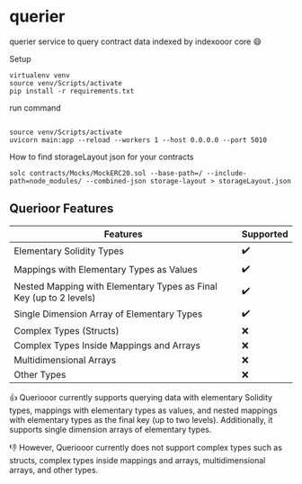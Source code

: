 # querier

querier service to query contract data indexed by indexooor core 😄


Setup

```
virtualenv venv
source venv/Scripts/activate
pip install -r requirements.txt
```

run command

```

source venv/Scripts/activate
uvicorn main:app --reload --workers 1 --host 0.0.0.0 --port 5010

```


How to find storageLayout json for your contracts

```
solc contracts/Mocks/MockERC20.sol --base-path=/ --include-path=node_modules/ --combined-json storage-layout > storageLayout.json
```

## Querioor Features

| Features | Supported |
| --- | --- |
| Elementary Solidity Types | :heavy_check_mark: |
| Mappings with Elementary Types as Values | :heavy_check_mark: |
| Nested Mapping with Elementary Types as Final Key (up to 2 levels) | :heavy_check_mark: |
| Single Dimension Array of Elementary Types | :heavy_check_mark: |
| Complex Types (Structs) | :x: |
| Complex Types Inside Mappings and Arrays | :x: |
| Multidimensional Arrays | :x: |
| Other Types | :x: |

👍 Queriooor currently supports querying data with elementary Solidity types, mappings with elementary types as values, and nested mappings with elementary types as the final key (up to two levels). Additionally, it supports single dimension arrays of elementary types.

👎 However, Queriooor currently does not support complex types such as structs, complex types inside mappings and arrays, multidimensional arrays, and other types.

